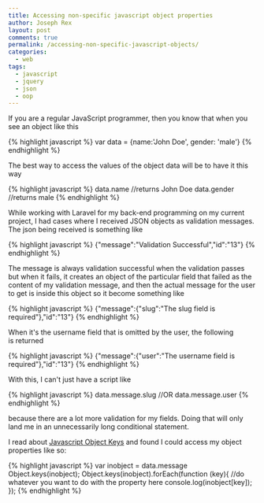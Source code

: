 ```yaml
---
title: Accessing non-specific javascript object properties
author: Joseph Rex
layout: post
comments: true
permalink: /accessing-non-specific-javascript-objects/
categories:
  - web
tags:
  - javascript
  - jquery
  - json
  - oop
---
```

If you are a regular JavaScript programmer, then you know that when you see an object like this

{% highlight javascript %}
var data = {name:'John Doe', gender: 'male'}
{% endhighlight %}

The best way to access the values of the object data will be to have it this way

{% highlight javascript %}
data.name //returns John Doe
data.gender //returns male
{% endhighlight %}

While working with Laravel for my back-end programming on my current project, I had cases where I received JSON objects as validation messages. The json being received is something like
<!--more-->

{% highlight javascript %}
{"message":"Validation Successful","id":"13"}
{% endhighlight %}

The message is always validation successful when the validation passes but when it fails, it creates an object of the particular field that failed as the content of my validation message, and then the actual message for the user to get is inside this object so it become something like

{% highlight javascript %}
{"message":{"slug":"The slug field is required"},"id":"13"}
{% endhighlight %}

When it's the username field that is omitted by the user, the following is returned

{% highlight javascript %}
{"message":{"user":"The username field is required"},"id":"13"}
{% endhighlight %}

With this, I can't just have a script like

{% highlight javascript %}
data.message.slug
//OR
data.message.user
{% endhighlight %}

because there are a lot more validation for my fields. Doing that will only land me in an unnecessarily long conditional statement.

I read about [Javascript Object Keys][1] and found I could access my object properties like so:

{% highlight javascript %}
var inobject = data.message
Object.keys(inobject);
Object.keys(inobject).forEach(function (key){
  //do whatever you want to do with the property here
  console.log(inobject[key]);
});
{% endhighlight %}

[1]: https://developer.mozilla.org/en-US/docs/Web/JavaScript/Reference/Global_Objects/Object/keys